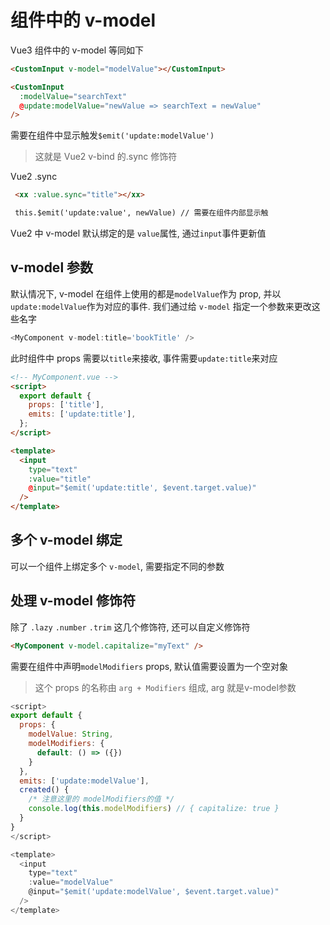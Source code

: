 # 组件中的 v-model

Vue3 组件中的 v-model 等同如下

```html
<CustomInput v-model="modelValue"></CustomInput>

<CustomInput
  :modelValue="searchText"
  @update:modelValue="newValue => searchText = newValue"
/>
```

需要在组件中显示触发`$emit('update:modelValue')`

> 这就是 Vue2 v-bind 的.sync 修饰符

Vue2 .sync

```HTML
 <xx :value.sync="title"></xx>

 this.$emit('update:value', newValue) // 需要在组件内部显示触
```

Vue2 中 v-model 默认绑定的是 `value`属性, 通过`input`事件更新值

## v-model 参数

默认情况下, v-model 在组件上使用的都是`modelValue`作为 prop, 并以`update:modelValue`作为对应的事件. 我们通过给 `v-model` 指定一个参数来更改这些名字

```js
<MyComponent v-model:title='bookTitle' />
```

此时组件中 props 需要以`title`来接收, 事件需要`update:title`来对应

```html
<!-- MyComponent.vue -->
<script>
  export default {
    props: ['title'],
    emits: ['update:title'],
  };
</script>

<template>
  <input
    type="text"
    :value="title"
    @input="$emit('update:title', $event.target.value)"
  />
</template>
```

## 多个 v-model 绑定

可以一个组件上绑定多个 `v-model`, 需要指定不同的参数

## 处理 v-model 修饰符

除了 `.lazy` `.number` `.trim` 这几个修饰符, 还可以自定义修饰符

```html
<MyComponent v-model.capitalize="myText" />
```

需要在组件中声明`modelModifiers` props, 默认值需要设置为一个空对象

> 这个 props 的名称由 `arg + Modifiers` 组成, arg 就是v-model参数

```js
<script>
export default {
  props: {
    modelValue: String,
    modelModifiers: {
      default: () => ({})
    }
  },
  emits: ['update:modelValue'],
  created() {
    /* 注意这里的 modelModifiers的值 */
    console.log(this.modelModifiers) // { capitalize: true }
  }
}
</script>

<template>
  <input
    type="text"
    :value="modelValue"
    @input="$emit('update:modelValue', $event.target.value)"
  />
</template>

```
